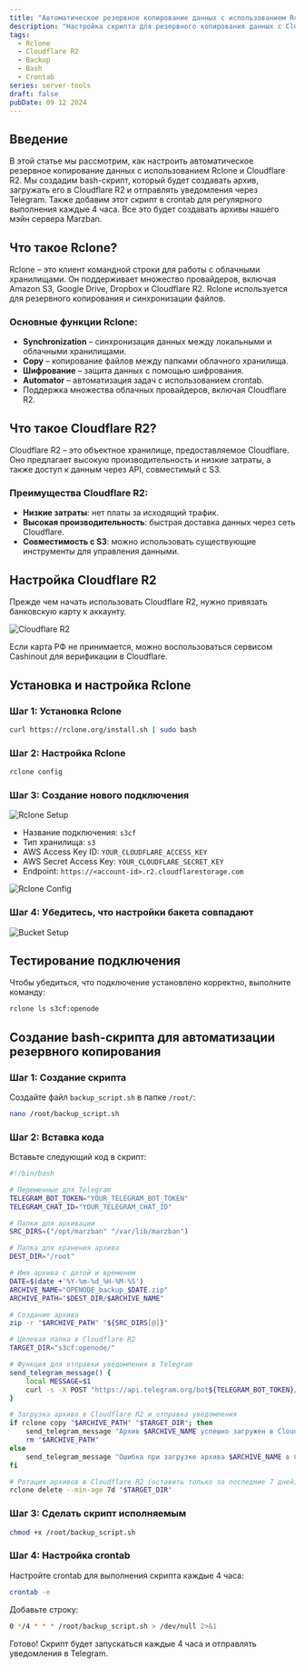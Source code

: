 ```yaml
---
title: "Автоматическое резервное копирование данных с использованием Rclone и Cloudflare R2"
description: "Настройка скрипта для резервного копирования данных с Cloudflare R2 и уведомлений в Telegram."
tags:
  - Rclone
  - Cloudflare R2
  - Backup
  - Bash
  - Crontab
series: server-tools
draft: false
pubDate: 09 12 2024
---
```


## Введение

В этой статье мы рассмотрим, как настроить автоматическое резервное копирование данных с использованием Rclone и Cloudflare R2. Мы создадим bash-скрипт, который будет создавать архив, загружать его в Cloudflare R2 и отправлять уведомления через Telegram. Также добавим этот скрипт в crontab для регулярного выполнения каждые 4 часа. Все это будет создавать архивы нашего мэйн сервера Marzban.

## Что такое Rclone?

Rclone – это клиент командной строки для работы с облачными хранилищами. Он поддерживает множество провайдеров, включая Amazon S3, Google Drive, Dropbox и Cloudflare R2. Rclone используется для резервного копирования и синхронизации файлов.

### Основные функции Rclone:

- **Synchronization** – синхронизация данных между локальными и облачными хранилищами.
- **Copy** – копирование файлов между папками облачного хранилища.
- **Шифрование** – защита данных с помощью шифрования.
- **Automator** – автоматизация задач с использованием crontab.
- Поддержка множества облачных провайдеров, включая Cloudflare R2.

## Что такое Cloudflare R2?

Cloudflare R2 – это объектное хранилище, предоставляемое Cloudflare. Оно предлагает высокую производительность и низкие затраты, а также доступ к данным через API, совместимый с S3.

### Преимущества Cloudflare R2:

- **Низкие затраты**: нет платы за исходящий трафик.
- **Высокая производительность**: быстрая доставка данных через сеть Cloudflare.
- **Совместимость с S3**: можно использовать существующие инструменты для управления данными.

## Настройка Cloudflare R2

Прежде чем начать использовать Cloudflare R2, нужно привязать банковскую карту к аккаунту.

![Cloudflare R2](https://openode.xyz/uploads/monthly_2024_05/image.png.d33a9c2aaac69e7c14ae73a220b204c1.png)

Если карта РФ не принимается, можно воспользоваться сервисом Cashinout для верификации в Cloudflare.

## Установка и настройка Rclone

### Шаг 1: Установка Rclone

```bash
curl https://rclone.org/install.sh | sudo bash
```

### Шаг 2: Настройка Rclone

```bash
rclone config
```

### Шаг 3: Создание нового подключения

![Rclone Setup](https://openode.xyz/uploads/monthly_2024_05/image.png.63153573fb808842bd0a0f633034146f.png)

- Название подключения: `s3cf`
- Тип хранилища: `s3`
- AWS Access Key ID: `YOUR_CLOUDFLARE_ACCESS_KEY`
- AWS Secret Access Key: `YOUR_CLOUDFLARE_SECRET_KEY`
- Endpoint: `https://<account-id>.r2.cloudflarestorage.com`

![Rclone Config](https://openode.xyz/uploads/monthly_2024_05/image.png.0a052fef3da53cef90e1d712b21aec5d.png)

### Шаг 4: Убедитесь, что настройки бакета совпадают

![Bucket Setup](https://openode.xyz/uploads/monthly_2024_05/image.png.2ea379c88ee8599d7c7cb77cf459483f.png)

## Тестирование подключения

Чтобы убедиться, что подключение установлено корректно, выполните команду:

```bash
rclone ls s3cf:openode
```

## Создание bash-скрипта для автоматизации резервного копирования

### Шаг 1: Создание скрипта

Создайте файл `backup_script.sh` в папке `/root/`:

```bash
nano /root/backup_script.sh
```

### Шаг 2: Вставка кода

Вставьте следующий код в скрипт:

```bash
#!/bin/bash

# Переменные для Telegram
TELEGRAM_BOT_TOKEN="YOUR_TELEGRAM_BOT_TOKEN"
TELEGRAM_CHAT_ID="YOUR_TELEGRAM_CHAT_ID"

# Папки для архивации
SRC_DIRS=("/opt/marzban" "/var/lib/marzban")

# Папка для хранения архива
DEST_DIR="/root"

# Имя архива с датой и временем
DATE=$(date +'%Y-%m-%d_%H-%M-%S')
ARCHIVE_NAME="OPENODE_backup_$DATE.zip"
ARCHIVE_PATH="$DEST_DIR/$ARCHIVE_NAME"

# Создание архива
zip -r "$ARCHIVE_PATH" "${SRC_DIRS[@]}"

# Целевая папка в Cloudflare R2
TARGET_DIR="s3cf:openode/"

# Функция для отправки уведомления в Telegram
send_telegram_message() {
    local MESSAGE=$1
    curl -s -X POST "https://api.telegram.org/bot${TELEGRAM_BOT_TOKEN}/sendMessage"     -d chat_id="${TELEGRAM_CHAT_ID}" -d text="${MESSAGE}"
}

# Загрузка архива в Cloudflare R2 и отправка уведомления
if rclone copy "$ARCHIVE_PATH" "$TARGET_DIR"; then
    send_telegram_message "Архив $ARCHIVE_NAME успешно загружен в Cloudflare R2."
    rm "$ARCHIVE_PATH"
else
    send_telegram_message "Ошибка при загрузке архива $ARCHIVE_NAME в Cloudflare R2."
fi

# Ротация архивов в Cloudflare R2 (оставить только за последние 7 дней)
rclone delete --min-age 7d "$TARGET_DIR"
```

### Шаг 3: Сделать скрипт исполняемым

```bash
chmod +x /root/backup_script.sh
```

### Шаг 4: Настройка crontab

Настройте crontab для выполнения скрипта каждые 4 часа:

```bash
crontab -e
```

Добавьте строку:

```bash
0 */4 * * * /root/backup_script.sh > /dev/null 2>&1
```

Готово! Скрипт будет запускаться каждые 4 часа и отправлять уведомления в Telegram.
